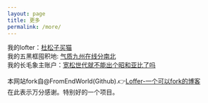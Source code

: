 ```yaml
---
layout: page
title: 更多
permalink: /more/
---
```



我的lofter：[杜松子买猫](http://nobodyheresince1941.lofter.com)
<br>
我的五黑框囤积地: [气质九州在线分南北](https://archiveofourown.org/users/conundrum1776/pseuds/%E6%B0%94%E8%B4%A8%E4%B9%9D%E5%B7%9E%E5%9C%A8%E7%BA%BF%E5%88%86%E5%8D%97%E5%8C%97)
<br>
我的长毛象主账户：[宽松世代就不能出个昭和亚比了吗](https://alive.bar/web/accounts/28614)<br><br>
本网站fork自@FromEndWorld(Github).👉[Loffer-一个可以fork的博客](https://fromendworld.github.io/LOFFER/)<br>
在此表示万分感谢。特别好的一个项目。
